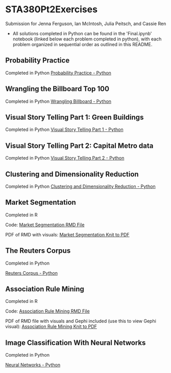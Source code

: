 # STA380Pt2Exercises
Submission for Jenna Ferguson, Ian McIntosh, Julia Peitsch, and Cassie Ren

* All solutions completed in Python can be found in the 'Final.ipynb' notebook (linked below each problem completed in python), with each problem organized in sequential order as outlined in this README.
  
## Probability Practice
Completed in Python
[Probability Practice - Python](https://github.com/cren05237/STA380Pt2Exercises/blob/main/Final.ipynb#Probability-Practice)

## Wrangling the Billboard Top 100
Completed in Python
[Wrangling Billboard - Python](https://github.com/cren05237/STA380Pt2Exercises/blob/main/Final.ipynb#wrangling-the-billboard-top-100)


## Visual Story Telling Part 1: Green Buildings
Completed in Python
[Visual Story Telling Part 1 - Python](https://github.com/cren05237/STA380Pt2Exercises/blob/main/Final.ipynb#visual-story-telling-part-1:-green-buildings)

## Visual Story Telling Part 2: Capital Metro data
Completed in Python
[Visual Story Telling Part 2 - Python](https://github.com/cren05237/STA380Pt2Exercises/blob/main/Final.ipynb#visual-story-telling-part-2:-capital-metro-data)

## Clustering and Dimensionality Reduction
Completed in Python
[Clustering and Dimensionality Reduction - Python](https://github.com/cren05237/STA380Pt2Exercises/blob/main/Final.ipynb#clustering-and-dimensionality-reduction)

## Market Segmentation
Completed in R

Code: [Market Segmentation RMD File](https://github.com/cren05237/STA380Pt2Exercises/blob/main/Market%20Segmentation.Rmd)


PDF of RMD with visuals: [Market Segmentation Knit to PDF](https://github.com/cren05237/STA380Pt2Exercises/blob/main/Market%20Segmentation.pdf) 

## The Reuters Corpus
Completed in Python

[Reuters Corpus - Python](https://github.com/cren05237/STA380Pt2Exercises/blob/main/Final.ipynb#the-reuters-corpus)

## Association Rule Mining
Completed in R 

Code: [Association Rule Mining RMD File](https://github.com/cren05237/STA380Pt2Exercises/blob/main/Association%20Rule%20Mining.Rmd) 


PDF of RMD file with visuals and Gephi included (use this to view Gephi visual): [Association Rule Mining Knit to PDF](https://github.com/cren05237/STA380Pt2Exercises/blob/main/Association-Rule-Mining.pdf) 


## Image Classification With Neural Networks
Completed in Python

[Neural Networks - Python](https://github.com/cren05237/STA380Pt2Exercises/blob/main/Final.ipynb#image-classification-with-neural-networks)
